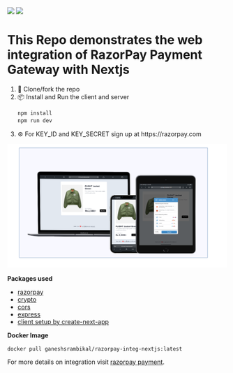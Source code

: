 <div style='display: inline'>
<img height="100" src="https://upload.wikimedia.org/wikipedia/commons/thumb/8/89/Razorpay_logo.svg/800px-Razorpay_logo.svg.png?20171127075036">

<img height="100" src="https://static-00.iconduck.com/assets.00/nextjs-icon-2048x1234-pqycciiu.png">
</div>
<h1>This Repo demonstrates the web integration of RazorPay Payment Gateway with Nextjs</h1>
<ol align="left">
  <li> 🔗 Clone/fork the repo</li>
  <li>📦 Install and Run the client and server</li>

```bash
npm install
npm run dev
```
  <li> ⚙️ For KEY_ID and KEY_SECRET sign up at https://razorpay.com</li>
</ol>

<img src='/client/assets/showcase-razorpay.png'>

**Packages used**
- [razorpay](https://www.npmjs.com/package/razorpay)
- [crypto](https://www.npmjs.com/package/crypto-js)
- [cors](https://www.npmjs.com/package/cors)
- [express](https://www.npmjs.com/package/express)
- [client setup by create-next-app](https://nextjs.org/docs/getting-started/installation)

**Docker Image**
```
docker pull ganeshsrambikal/razorpay-integ-nextjs:latest
```
For more details on integration visit [razorpay payment](https://razorpay.com/docs/#home-payments).
